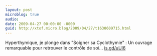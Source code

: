 ```yaml
---
layout: post
microblog: true
audio: 
date: 2009-04-27 00:00:00 -0000
guid: http://xtof.micro.blog/2009/04/27/t1630609715.html
---
```

Hyperthymique, je plonge dans "Soigner sa Cyclothymie" : Un ouvrage remarquable pour retrouver le contrôle de soi... [is.gd/uUI6](http://is.gd/uUI6)
